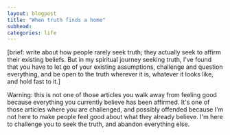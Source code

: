 ```yaml
---
layout: blogpost
title: "When truth finds a home"
subhead:
categories: life
---
```


[brief: write about how people rarely seek truth; they actually seek to affirm their existing beliefs. But in my spiritual journey seeking truth, I've found that you have to let go of your existing assumptions, challenge and question everything, and be open to the truth wherever it is, whatever it looks like, and hold fast to it.]

<p class="disclaimer">Warning: this is not one of those articles you walk away from feeling good because everything you currently believe has been affirmed. It's one of those articles where you are challenged, and possibly offended because I'm not here to make people feel good about what they already believe. I'm here to challenge you to seek the truth, and abandon everything else.</p>
